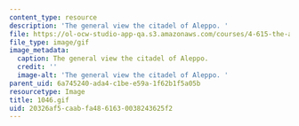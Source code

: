 ```yaml
---
content_type: resource
description: 'The general view the citadel of Aleppo. '
file: https://ol-ocw-studio-app-qa.s3.amazonaws.com/courses/4-615-the-architecture-of-cairo-spring-2002/20326af5caabfa4861630038243625f2_1046.gif
file_type: image/gif
image_metadata:
  caption: The general view the citadel of Aleppo.
  credit: ''
  image-alt: 'The general view the citadel of Aleppo. '
parent_uid: 6a745240-ada4-c1be-e59a-1f62b1f5a05b
resourcetype: Image
title: 1046.gif
uid: 20326af5-caab-fa48-6163-0038243625f2
---
```

